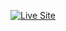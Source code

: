 [![Live Site](https://img.shields.io/badge/Live--Site-Render-green)](https://portfolio-site-c6qd.onrender.com)
